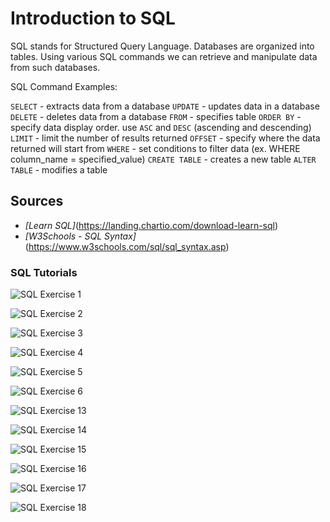 # Introduction to SQL

SQL stands for Structured Query Language. Databases are organized into tables. Using various SQL commands we can retrieve and manipulate data from such databases.

SQL Command Examples:

`SELECT` - extracts data from a database
`UPDATE` - updates data in a database
`DELETE` - deletes data from a database
`FROM` - specifies table
`ORDER BY` - specify data display order. use `ASC` and `DESC` (ascending and descending)
`LIMIT` - limit the number of results returned
`OFFSET` - specify where the data returned will start from
`WHERE` - set conditions to filter data (ex. WHERE column_name = specified_value)
`CREATE TABLE` - creates a new table
`ALTER TABLE` - modifies a table

## Sources

* *[Learn SQL]*(<https://landing.chartio.com/download-learn-sql>)
* *[W3Schools - SQL Syntax]*(<https://www.w3schools.com/sql/sql_syntax.asp>)

### SQL Tutorials

![SQL Exercise 1](./SQL-screenshots/exercise1.png)

![SQL Exercise 2](./SQL-screenshots/exercise2.png)

![SQL Exercise 3](./SQL-screenshots/exercise3.png)

![SQL Exercise 4](./SQL-screenshots/exercise4.png)

![SQL Exercise 5](./SQL-screenshots/exercise5.png)

![SQL Exercise 6](./SQL-screenshots/exercise6.png)

![SQL Exercise 13](./SQL-screenshots/exercise13.png)

![SQL Exercise 14](./SQL-screenshots/exercise14.png)

![SQL Exercise 15](./SQL-screenshots/exercise15.png)

![SQL Exercise 16](./SQL-screenshots/exercise16.png)

![SQL Exercise 17](./SQL-screenshots/exercise17.png)

![SQL Exercise 18](./SQL-screenshots/exercise18.png)